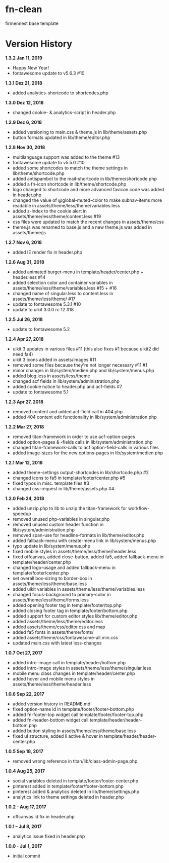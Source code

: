 # fn-clean
firmennest base template

# Version History
__1.3.2 Jan 11, 2019__<br>
- Happy New Year!
- fontawesome update to v5.6.3 #10 

__1.3.1 Dez 21, 2018__<br>
- added analytics-shortcode to shortcodes.php

__1.3.0 Dez 12, 2018__<br>
- changed cookie- & analytics-script in header.php

__1.2.9 Dez 6, 2018__<br>
- added versioning to main.css & theme.js in lib/theme/assets.php
- button formats updated in lib/theme/editor.php

__1.2.8 Nov 30, 2018__<br>
- multilanguage support was added to the theme #13
- fontawesome update to v5.5.0 #10 
- added some shortcodes to match the theme settings in lib/theme/shortcode.php
- added antispambot to the mail-shortcode in lib/theme/shortcode.php
- added a fn-icon shortcode in lib/theme/shortcode.php
- logo changed to shortcode and more advanced favicon code was added in header.php
- changed the value of @global-muted-color to make subnav-items more readable in assets/theme/less/theme/variables.less
- added z-index to the cookie alert in assets/theme/less/theme/content.less #19
- css files were updated to match the recent changes in assets/theme/css
- theme.js was renamed to base.js and a new theme.js was added in assets/theme/js

__1.2.7 Nov 6, 2018__<br>
- added IE render fix in header.php

__1.2.6 Aug 31, 2018__<br>
- added animated burger-menu in template/header/center.php + header.less #14
- added selection color and container variables in assets/theme/less/theme/variables.less #15 + #16
- changed name of singular.less to content.less in assets/theme/less/theme/ #17 
- update to fontawesome 5.3.1 #10
- update to uikit 3.0.0 rc 12 #18

__1.2.5 Jul 26, 2018__<br>
- update to fontawesome 5.2

__1.2.4 Apr 27, 2018__<br>
- uikit 3 updates in various files #11 (this also fixes #1 because uikit2 did need fa4)
- uikit 3 icons added in assets/images #11
- removed some files because they're not longer necessary #11 #1
- minor changes in lib/system/medien.php and lib/system/menus.php
- added blog.less in assets/less/theme
- changed acf fields in lib/system/administration.php
- added cookie notice to header.php and acf-fields #7
- update to fontawesome 5.1

__1.2.3 Apr 27, 2018__<br>
- removed content and added acf-field call in 404.php
- added 404 content edit functionality in lib/system/administration.php

__1.2.2 Mar 27, 2018__<br>
- removed titan-framework in order to use acf-option-pages
- added option-pages & -fields calls in lib/system/administration.php
- changed titan-framework-calls to acf option-field-calls in various files
- added image-sizes for the new options-pages in lib/system/medien.php

__1.2.1 Mar 12, 2018__<br>
- added theme-settings output-shortcodes in lib/shortcode.php #2
- changed icons to fa5 in template/footer/center.php #5
- fixed typos in misc. template files #3
- changed css-request in lib/theme/assets.php #4

__1.2.0 Feb 24, 2018__<br>
- added unzip.php to lib to unzip the titan-framework for workflow-speedup
- removed unused php-variables in singular.php
- removed unused custom header function in lib/system/administration.php
- removed span-use for headline-formats in lib/theme/editor.php
- added fallback-menu with create-menu link in lib/system/menus.php
- typo update in lib/system/menus.php
- fixed mobile styles in assets/theme/less/theme/header.less
- fixed offcanvas, added close-button, added fa5, added fallback-menu in template/header/center.php
- changed logo-usage and added fallback-menu in template/footer/center.php
- set overall box-sizing to border-box in assets/theme/less/theme/base.less
- added uikit variables in assets/theme/less/theme/variables.less
- changed focus-background to primary-color in assets/theme/less/theme/forms.less
- added opening footer tag in template/footer/top.php
- added closing footer tag in template/footer/bottom.php
- added support for custom editor styles lib/theme/editor.php
- added assets/theme/less/theme/editor.less
- added assets/theme/css/editor.css and map
- added fa5 fonts in assets/theme/fonts/
- added assets/theme/css/fontawesome-all.min.css
- updated main.css with latest less-changes

__1.0.7 Oct 27, 2017__<br>
- added intro-image call in template/header/bottom.php
- added intro-image styles in assets/theme/less/theme/singular.less
- mobile menu class changes in template/header/center.php
- added hover and mobile menu styles in assets/theme/less/theme/header.less

__1.0.6 Sep 22, 2017__
- added version history in README.md
- fixed option-name id in template/footer/footer-bottom.php
- added fn-footer-top widget call template/footer/footer-top.php
- added fn-header-bottom widget call template/header/header-bottom.php
- added button styling in assets/theme/less/theme/base.less
- fixed ul structure, added li active & hover in template/header/header-center.php

__1.0.5 Sep 18, 2017__
- removed wrong reference in titan/lib/class-admin-page.php

__1.0.4 Aug 25, 2017__
- social variables deleted in template/footer/footer-center.php
- pinterest added in template/footer/footer-bottom.php
- pinterest added & analytics deleted in lib/theme/settings.php
- analytics link to theme settings deleted in header.php

__1.0.2 - Aug 17, 2017__
- offcanvas id fix in header.php

__1.0.1 – Jul 8, 2017__
- analytics issue fixed in header.php

__1.0.0 - Jul 1, 2017__
- initial commit
